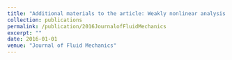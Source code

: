 ```yaml
---
title: "Additional materials to the article: Weakly nonlinear analysis of thermoacoustic instabilities in annular combustors"
collection: publications
permalink: /publication/2016JournalofFluidMechanics
excerpt: ""
date: 2016-01-01
venue: "Journal of Fluid Mechanics"
---
```

